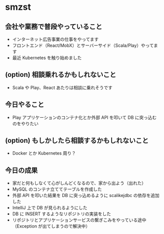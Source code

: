 # smzst

## 会社や業務で普段やっていること
- インターネット広告事業の仕事をやってます
- フロントエンド（React/MobX）とサーバーサイド（Scala/Play）やってます
- 最近 Kubernetes を触り始めました

## (option) 相談乗れるかもしれないこと
- Scala や Play、React あたりは相談に乗れそうです

## 今日やること
- Play アプリケーションのコンテナ化とか外部 API を叩いて DB に突っ込むのをやりたい

## (option) もしかしたら相談するかもしれないこと
- Docker とか Kubernetes 周り？

## 今日の成果
- 家だと何もしなくて心がしんどくなるので、家から出よう（出れた）
- MySQL のコンテナ立ててテーブルを作成した
- 外部 API を叩いた結果を DB に突っ込めるように scalikejdbc の依存を追加した
- IntelliJ 上で DB が見られるようにした
- DB に INSERT するようなリポジトリの実装をした
- リポジトリとアプリケーションサービスの繋ぎこみをやっている途中（Exception が出てしまうので解決中）
